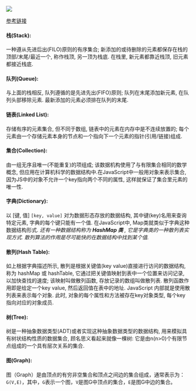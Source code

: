 ![](https://cdn.nlark.com/yuque/0/2021/jpeg/223223/1622594294161-cbb3d0cf-a920-4d1a-b6d0-5d88a7b2f045.jpeg)

[参考链接](https://juejin.cn/post/6844903482432962573)

#### 栈(Stack):

一种遵从先进后出(FILO)原则的有序集合; 新添加的或待删除的元素都保存在栈的顶部/末尾/最近一个, 称作栈顶, 另一顶为栈底. 在栈里, 新元素都靠近栈顶, 旧元素都接近栈底.

#### 队列(Queue):

与上面的栈相反, 队列遵循的是先进先出(FIFO)原则; 队列在末尾添加新元素, 在队列头部移除元素. 最新添加的元素必须排在队列的末尾.

#### 链表(Linked List):

存储有序的元素集合, 但不同于数组, 链表中的元素在内存中是不连续放置的; 每个元素由一个存储元素本身的节点和一个指向下一个元素的指针(引用/链接)组成.

#### 集合(Collection):

由一组无序且唯一(不能重复)的项组成; 该数据机构使用了与有限集合相同的数学概念, 但应用在计算机科学的数据结构中.在JavaScript中一般用对象来表示集合, 因为JS中的对象不允许一个key指向两个不同的属性, 这样就保证了集合里元素的唯一性.

#### 字典(Dictionary):

以 [键, 值] `[key, value]` 对为数据形态存放的数据结构, 其中键(key)名用来查询特定元素, 字典的每个键只能有一个值. 在JavaScript中, Map类就类似于字典这种数据结构形式. _还有一种数据结构称为_ **_HashMap 类_** _, 它是字典类的一种散列表实现方式. 散列算法的作用是尽可能快的在数据结构中找到某个值._

#### 散列(Hash Table):

如上根据字典描述所示, 散列是根据关键值(key value)直接进行访问的数据结构, 称为 hashMap 或 hashTable, 它通过把关键值映射到表中一个位置来访问记录, 以加快查找的速度; 该映射叫做散列函数, 存放记录的数组叫做散列表. 散列函数作用即是给定一个key value, 然后返回值在表中的地址. JavaScript 内部就是使用散列表来表示每个对象. 此时, 对象的每个属性和方法被存在key对象类型, 每个key指向对应的对象成员.

#### 树(Tree):

树是一种抽象数据类型(ADT)或者实现这种抽象数据类型的数据结构, 用来模拟具有树状结构性质的数据集合, 顾名思义看起来就像一棵树: 它是由n(n>0)个有限节点组成的一个具有层次关系的集合.

#### 图(Graph):

图（Graph）是由顶点的有穷非空集合和顶点之间边的集合组成，通常表示为：`G(V,E)`，其中，`G`表示一个图，`V`是图G中顶点的集合，`E`是图G中边的集合。